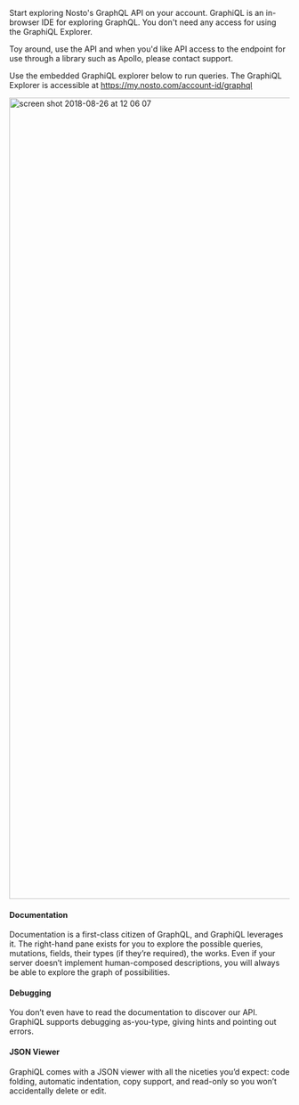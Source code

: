 Start exploring Nosto's GraphQL API on your account. GraphiQL is an in-browser IDE for exploring GraphQL. You don't need any access for using the GraphiQL Explorer. 

Toy around, use the API and when you'd like API access to the endpoint for use through a library such as Apollo, please contact support.

Use the embedded GraphiQL explorer below to run queries. The GraphiQL Explorer is accessible at https://my.nosto.com/account-id/graphql

<img width="1440" alt="screen shot 2018-08-26 at 12 06 07" src="https://user-images.githubusercontent.com/327432/44626637-75816380-a928-11e8-8367-8905a5d8fb32.png">

#### Documentation

Documentation is a first-class citizen of GraphQL, and GraphiQL leverages it. The right-hand pane exists for you to explore the possible queries, mutations, fields, their types (if they’re required), the works. Even if your server doesn’t implement human-composed descriptions, you will always be able to explore the graph of possibilities.

#### Debugging

You don’t even have to read the documentation to discover our API. GraphiQL supports debugging as-you-type, giving hints and pointing out errors.

#### JSON Viewer

GraphiQL comes with a JSON viewer with all the niceties you’d expect: code folding, automatic indentation, copy support, and read-only so you won’t accidentally delete or edit.

